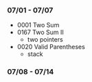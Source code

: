 ### 07/01 - 07/07
* 0001 Two Sum
* 0167 Two Sum II
  * two pointers 
* 0020 Valid Parentheses
  * stack  

### 07/08 - 07/14
